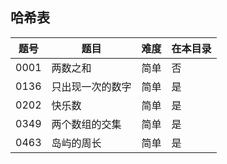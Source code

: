 ## 哈希表
|题号|题目|难度|在本目录|
|----|----|----|----|
|0001|两数之和|简单|否|
|0136|只出现一次的数字|简单|是|
|0202|快乐数|简单|是|
|0349|两个数组的交集|简单|是|
|0463|岛屿的周长|简单|是|